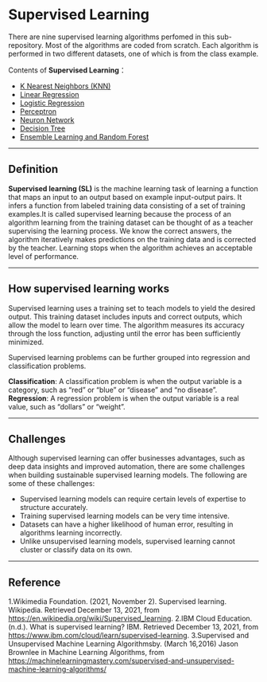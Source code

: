 # Supervised Learning

There are nine supervised learning algorithms perfomed in this sub-repository. Most of the algorithms are coded from scratch. Each algorithm is performed in two different datasets, one of which is from the class example. 

Contents of **Supervised Learning**：
* [K Nearest Neighbors (KNN)](https://github.com/YuqiWang98/INDE577-Rice-University/tree/main/Supervise%20Learning/K%20Nearest%20Neighbors(KNN))
* [Linear Regression](https://github.com/YuqiWang98/INDE577-Rice-University/tree/main/Supervise%20Learning/Linear%20Regression)
* [Logistic Regression](https://github.com/YuqiWang98/INDE577-Rice-University/tree/main/Supervise%20Learning/Logistic%20Regression)
* [Perceptron](https://github.com/YuqiWang98/INDE577-Rice-University/tree/main/Supervise%20Learning/Perceptron)
* [Neuron Network](https://github.com/YuqiWang98/INDE577-Rice-University/tree/main/Supervise%20Learning/Neural%20Network)
* [Decision Tree](https://github.com/YuqiWang98/INDE577-Rice-University/tree/main/Supervise%20Learning/Decision%20Tree)
* [Ensemble Learning and Random Forest](https://github.com/YuqiWang98/INDE577-Rice-University/tree/main/Supervise%20Learning/Ensemble%20Learning%20and%20Random%20Forest)



---
## Definition  <a class="anchor" id="Definition"></a>
**Supervised learning (SL)**  is the machine learning task of learning a function that maps an input to an output based on example input-output pairs. It infers a function from labeled training data consisting of a set of training examples.It is called supervised learning because the process of an algorithm learning from the training dataset can be thought of as a teacher supervising the learning process. We know the correct answers, the algorithm iteratively makes predictions on the training data and is corrected by the teacher. Learning stops when the algorithm achieves an acceptable level of performance.

---
## How supervised learning works <a class="anchor" id="supervised"></a>
Supervised learning uses a training set to teach models to yield the desired output. This training dataset includes inputs and correct outputs, which allow the model to learn over time. The algorithm measures its accuracy through the loss function, adjusting until the error has been sufficiently minimized.

Supervised learning problems can be further grouped into regression and classification problems.

**Classification**: A classification problem is when the output variable is a category, such as “red” or “blue” or “disease” and “no disease”.
**Regression**: A regression problem is when the output variable is a real value, such as “dollars” or “weight”.

---
<a class="anchor" id="Challenges"></a>
## Challenges
Although supervised learning can offer businesses advantages, such as deep data insights and improved automation, there are some challenges when building sustainable supervised learning models. The following are some of these challenges:

* Supervised learning models can require certain levels of expertise to structure accurately.
* Training supervised learning models can be very time intensive.
* Datasets can have a higher likelihood of human error, resulting in algorithms learning incorrectly.
* Unlike unsupervised learning models, supervised learning cannot cluster or classify data on its own.

---
<a class="anchor" id="Reference"></a>
## Reference
1.Wikimedia Foundation. (2021, November 2). Supervised learning. Wikipedia. Retrieved December 13, 2021, from https://en.wikipedia.org/wiki/Supervised_learning. 
2.IBM Cloud Education. (n.d.). What is supervised learning? IBM. Retrieved December 13, 2021, from https://www.ibm.com/cloud/learn/supervised-learning. 
3.Supervised and Unsupervised Machine Learning Algorithmsby. (March 16,2016) Jason Brownlee in Machine Learning Algorithms, from https://machinelearningmastery.com/supervised-and-unsupervised-machine-learning-algorithms/
